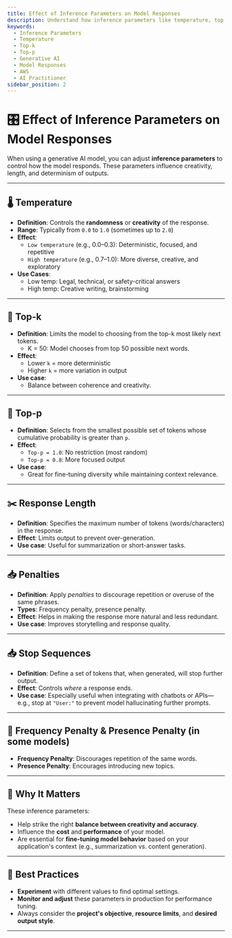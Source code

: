 ```yaml
---
title: Effect of Inference Parameters on Model Responses
description: Understand how inference parameters like temperature, top-k, and top-p affect generative AI model responses for the AWS AI Practitioner exam.
keywords:
  - Inference Parameters
  - Temperature
  - Top-k
  - Top-p
  - Generative AI
  - Model Responses
  - AWS
  - AI Practitioner
sidebar_position: 2
---
```


# 🎛️ Effect of Inference Parameters on Model Responses

When using a generative AI model, you can adjust **inference parameters** to control how the model responds. These parameters influence creativity, length, and determinism of outputs.

---

## 🌡️ Temperature

- **Definition**: Controls the **randomness** or **creativity** of the response.
- **Range**: Typically from `0.0` to `1.0` (sometimes up to `2.0`)
- **Effect**:
  - `Low temperature` (e.g., 0.0–0.3): Deterministic, focused, and repetitive
  - `High temperature` (e.g., 0.7–1.0): More diverse, creative, and exploratory
- **Use Cases**:
  - Low temp: Legal, technical, or safety-critical answers
  - High temp: Creative writing, brainstorming

---

## 🔁 Top-k

- **Definition**: Limits the model to choosing from the top-k most likely next tokens. 
  - K = 50: Model chooses from top 50 possible next words.
- **Effect**:
  - Lower `k` = more deterministic
  - Higher `k` = more variation in output
- **Use case**:
  - Balance between coherence and creativity.

---

## 🔀 Top-p

- **Definition**: Selects from the smallest possible set of tokens whose cumulative probability is greater than `p`.
- **Effect**:
  - `Top-p = 1.0`: No restriction (most random)
  - `Top-p = 0.8`: More focused output
- **Use case**:
  - Great for fine-tuning diversity while maintaining context relevance.

---

## ✂️ Response Length

- **Definition**: Specifies the maximum number of tokens (words/characters) in the response.
- **Effect**: Limits output to prevent over-generation.
- **Use case**: Useful for summarization or short-answer tasks.

---

## 📥 Penalties

- **Definition**: Apply *penalties* to discourage repetition or overuse of the same phrases.
- **Types**: Frequency penalty, presence penalty.
- **Effect**: Helps in making the response more natural and less redundant.
- **Use case**: Improves storytelling and response quality.

---

## 📥 Stop Sequences

- **Definition**: Define a set of tokens that, when generated, will stop further output.
- **Effect**: Controls *where* a response ends.
- **Use case**: Especially useful when integrating with chatbots or APIs—e.g., stop at `"User:"` to prevent model hallucinating further prompts.

---

## 🔁 Frequency Penalty & Presence Penalty (in some models)

- **Frequency Penalty**: Discourages repetition of the same words.
- **Presence Penalty**: Encourages introducing new topics.

---

## 🧠 Why It Matters

These inference parameters:

- Help strike the right **balance between creativity and accuracy**.
- Influence the **cost** and **performance** of your model.
- Are essential for **fine-tuning model behavior** based on your application's context (e.g., summarization vs. content generation).

---

## 📌 Best Practices

- **Experiment** with different values to find optimal settings.
- **Monitor and adjust** these parameters in production for performance tuning.
- Always consider the **project's objective**, **resource limits**, and **desired output style**.

---
